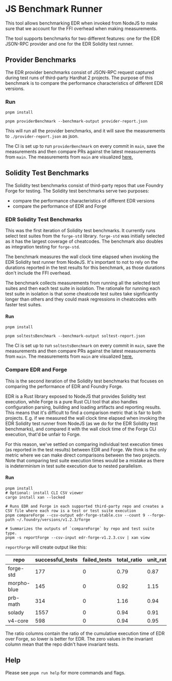 # JS Benchmark Runner

This tool allows benchmarking EDR when invoked from NodeJS to make sure that we account for the FFI overhead when making measurements.

The tool supports benchmarks for two different features: one for the EDR JSON-RPC provider and one for the EDR Solidity test runner.

## Provider Benchmarks

The EDR provider benchmarks consist of JSON-RPC request captured during test runs of third-party Hardhat 2 projects. The purpose of this benchmark is to compare the performance characteristics of different EDR versions.

### Run

```shell
pnpm install

pnpm providerBenchmark --benchmark-output provider-report.json
```

This will run all the provider benchmarks, and it will save the measurements to `./provider-report.json` as json.

The CI is set up to run `providerBenchmark` on every commit in `main`, save the measurements and then compare PRs against the latest measurements from `main`. The measurements from `main` are visualized [here.](https://nomic-foundation-automation.github.io/edr-benchmark-results/bench/)

## Solidity Test Benchmarks

The Solidity test benchmarks consist of third-party repos that use Foundry Forge for testing. The Solidity test benchmarks serve two purposes:

- compare the performance characteristics of different EDR versions
- compare the performance of EDR and Forge

### EDR Solidity Test Benchmarks

This was the first iteration of Solidity test benchmarks. It currently runs select test suites from the `forge-std` library. `forge-std` was initially selected as it has the largest coverage of cheatcodes. The benchmark also doubles as integration testing for `forge-std`.

The benchmark measures the wall clock time elapsed when invoking the EDR Solidity test runner from NodeJS. It's important to not to rely on the durations reported in the test results for this benchmark, as those durations don't include the FFI overhead.

The benchmark collects measurements from running all the selected test suites and then each test suite in isolation. The rationale for running each test suite in isolation is that some cheatcode test suites take signficantly longer than others and they could mask regressions in cheatcodes with faster test suites.

#### Run

```shell
pnpm install

pnpm soltestsBenchmark --benchmark-output soltest-report.json
```

The CI is set up to run `soltestsBenchmark` on every commit in `main`, save the measurements and then compare PRs against the latest measurements from `main`. The measurements from `main` are visualized [here.](https://nomic-foundation-automation.github.io/edr-benchmark-results/soltests/)

### Compare EDR and Forge

This is the second iteration of the Solidity test benchmarks that focuses on comparing the performance of EDR and Foundry Forge.

EDR is a Rust library exposed to NodeJS that provides Solidity test execution, while Forge is a pure Rust CLI tool that also handles configuration parsing, building and loading artifacts and reporting results. This means that it's difficult to find a comparison metric that is fair to both projects. E.g. if we measured the wall clock time elapsed when invoking the EDR Solidity test runner from NodeJS (as we do for the EDR Solidity test benchmarks), and compared it with the wall clock time of the Forge CLI execution, that'd be unfair to Forge.

For this reason, we've settled on comparing individual test execution times (as reported in the test results) between EDR and Forge. We think is the only metric where we can make direct comparisons between the two projects. Note that comparing test suite execution times would be a mistake as there is indeterminism in test suite execution due to nested parallelism.

#### Run

```shell
pnpm install
# Optional: install CLI CSV viewer
cargo install xan --locked

# Runs EDR and Forge in each supported third-party repo and creates a CSV file where each row is a test or test suite execution
pnpm compareForge --csv-output edr-forge-stable.csv --count 9 --forge-path ~/.foundry/versions/v1.2.3/forge

# Summarizes the outputs of `compareForge` by repo and test suite type.
pnpm -s reportForge --csv-input edr-forge-v1.2.3.csv | xan view
```

`reportForge` will create output like this:

| repo | successful_tests | failed_tests | total_ratio | unit_ratio | fuzz_ratio | invariant_ratio |
| --- | --- | --- | --- | --- | --- | --- |
| forge-std | 177 | 0 | 0.79 | 0.87 | 0.79 | 0 |
| morpho-blue | 145 | 0 | 0.92 | 1.15 | 0.9 | 0.93 |
| prb-math | 314 | 0 | 1.16 | 0.94 | 1.16 | 0 |
| solady | 1557 | 0 | 0.94 | 0.91 | 0.94 | 0.86 |
| v4-core | 598 | 0 | 0.94 | 0.95 | 0.94 | 0 |

The ratio columns contain the ratio of the cumulative execution time of EDR over Forge, so lower is better for EDR. The zero values in the invariant column mean that the repo didn't have invariant tests.

## Help

Please see `pnpm run help` for more commands and flags.
